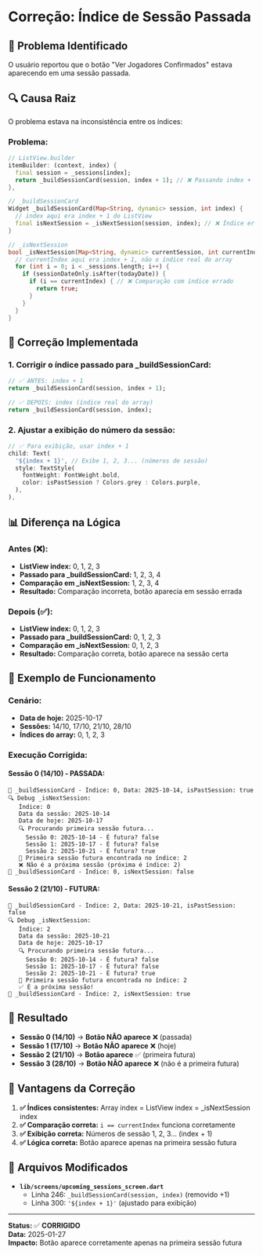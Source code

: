# Correção: Índice de Sessão Passada

## 🎯 **Problema Identificado**

O usuário reportou que o botão "Ver Jogadores Confirmados" estava aparecendo em uma sessão passada.

## 🔍 **Causa Raiz**

O problema estava na inconsistência entre os índices:

### **Problema:**
```dart
// ListView.builder
itemBuilder: (context, index) {
  final session = _sessions[index];
  return _buildSessionCard(session, index + 1); // ❌ Passando index + 1
},

// _buildSessionCard
Widget _buildSessionCard(Map<String, dynamic> session, int index) {
  // index aqui era index + 1 do ListView
  final isNextSession = _isNextSession(session, index); // ❌ Índice errado
}

// _isNextSession
bool _isNextSession(Map<String, dynamic> currentSession, int currentIndex) {
  // currentIndex aqui era index + 1, não o índice real do array
  for (int i = 0; i < _sessions.length; i++) {
    if (sessionDateOnly.isAfter(todayDate)) {
      if (i == currentIndex) { // ❌ Comparação com índice errado
        return true;
      }
    }
  }
}
```

## 🔧 **Correção Implementada**

### **1. Corrigir o índice passado para _buildSessionCard:**
```dart
// ✅ ANTES: index + 1
return _buildSessionCard(session, index + 1);

// ✅ DEPOIS: index (índice real do array)
return _buildSessionCard(session, index);
```

### **2. Ajustar a exibição do número da sessão:**
```dart
// ✅ Para exibição, usar index + 1
child: Text(
  '${index + 1}', // Exibe 1, 2, 3... (números de sessão)
  style: TextStyle(
    fontWeight: FontWeight.bold,
    color: isPastSession ? Colors.grey : Colors.purple,
  ),
),
```

## 📊 **Diferença na Lógica**

### **Antes (❌):**
- **ListView index:** 0, 1, 2, 3
- **Passado para _buildSessionCard:** 1, 2, 3, 4
- **Comparação em _isNextSession:** 1, 2, 3, 4
- **Resultado:** Comparação incorreta, botão aparecia em sessão errada

### **Depois (✅):**
- **ListView index:** 0, 1, 2, 3
- **Passado para _buildSessionCard:** 0, 1, 2, 3
- **Comparação em _isNextSession:** 0, 1, 2, 3
- **Resultado:** Comparação correta, botão aparece na sessão certa

## 🧪 **Exemplo de Funcionamento**

### **Cenário:**
- **Data de hoje:** 2025-10-17
- **Sessões:** 14/10, 17/10, 21/10, 28/10
- **Índices do array:** 0, 1, 2, 3

### **Execução Corrigida:**

#### **Sessão 0 (14/10) - PASSADA:**
```
🎯 _buildSessionCard - Índice: 0, Data: 2025-10-14, isPastSession: true
🔍 Debug _isNextSession:
   Índice: 0
   Data da sessão: 2025-10-14
   Data de hoje: 2025-10-17
   🔍 Procurando primeira sessão futura...
     Sessão 0: 2025-10-14 - É futura? false
     Sessão 1: 2025-10-17 - É futura? false
     Sessão 2: 2025-10-21 - É futura? true
   🎯 Primeira sessão futura encontrada no índice: 2
   ❌ Não é a próxima sessão (próxima é índice: 2)
🎯 _buildSessionCard - Índice: 0, isNextSession: false
```

#### **Sessão 2 (21/10) - FUTURA:**
```
🎯 _buildSessionCard - Índice: 2, Data: 2025-10-21, isPastSession: false
🔍 Debug _isNextSession:
   Índice: 2
   Data da sessão: 2025-10-21
   Data de hoje: 2025-10-17
   🔍 Procurando primeira sessão futura...
     Sessão 0: 2025-10-14 - É futura? false
     Sessão 1: 2025-10-17 - É futura? false
     Sessão 2: 2025-10-21 - É futura? true
   🎯 Primeira sessão futura encontrada no índice: 2
   ✅ É a próxima sessão!
🎯 _buildSessionCard - Índice: 2, isNextSession: true
```

## 🎯 **Resultado**

- **Sessão 0 (14/10)** → **Botão NÃO aparece** ❌ (passada)
- **Sessão 1 (17/10)** → **Botão NÃO aparece** ❌ (hoje)
- **Sessão 2 (21/10)** → **Botão aparece** ✅ (primeira futura)
- **Sessão 3 (28/10)** → **Botão NÃO aparece** ❌ (não é a primeira futura)

## 🚀 **Vantagens da Correção**

1. **✅ Índices consistentes:** Array index = ListView index = _isNextSession index
2. **✅ Comparação correta:** `i == currentIndex` funciona corretamente
3. **✅ Exibição correta:** Números de sessão 1, 2, 3... (index + 1)
4. **✅ Lógica correta:** Botão aparece apenas na primeira sessão futura

## 📁 **Arquivos Modificados**

- **`lib/screens/upcoming_sessions_screen.dart`**
  - Linha 246: `_buildSessionCard(session, index)` (removido +1)
  - Linha 300: `'${index + 1}'` (ajustado para exibição)

---

**Status:** ✅ **CORRIGIDO**  
**Data:** 2025-01-27  
**Impacto:** Botão aparece corretamente apenas na primeira sessão futura
